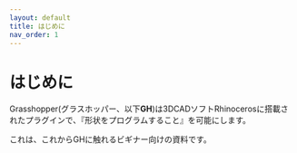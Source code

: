 ```yaml
---
layout: default
title: はじめに
nav_order: 1
---
```


# はじめに

Grasshopper(グラスホッパー、以下**GH**)は3DCADソフトRhinocerosに搭載されたプラグインで、『形状をプログラムすること』を可能にします。

これは、これからGHに触れるビギナー向けの資料です。
